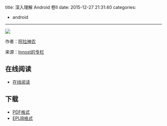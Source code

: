 title: 深入理解 Android 卷II
date: 2015-12-27 21:31:40
categories:
  - android
---

![](http://img3.douban.com/lpic/s11162474.jpg)

作者：[阿拉神农](http://my.csdn.net/Innost)

来源：[Innost的专栏](http://blog.csdn.net/innost)

<!--more-->

## 在线阅读 ##

* [在线阅读](http://wiki.jikexueyuan.com/project/deep-android-v2/)

## 下载 ##

+ [PDF格式](http://wiki.jikexueyuan.com/download/deep-android-v2/pdf/)
+ [EPUB格式](http://wiki.jikexueyuan.com/download/deep-android-v2/pdf/)